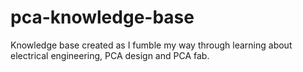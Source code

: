 # pca-knowledge-base
Knowledge base created as I fumble my way through learning about electrical engineering, PCA design and PCA fab.
